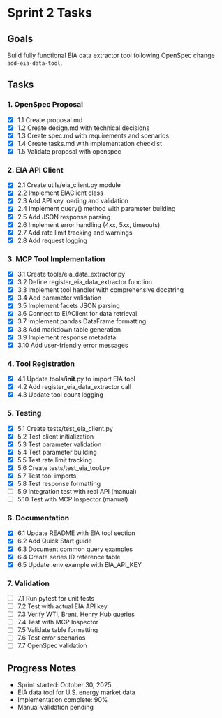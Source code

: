 # Sprint 2 Tasks

## Goals
Build fully functional EIA data extractor tool following OpenSpec change `add-eia-data-tool`.

## Tasks

### 1. OpenSpec Proposal
- [x] 1.1 Create proposal.md
- [x] 1.2 Create design.md with technical decisions
- [x] 1.3 Create spec.md with requirements and scenarios
- [x] 1.4 Create tasks.md with implementation checklist
- [x] 1.5 Validate proposal with openspec

### 2. EIA API Client
- [x] 2.1 Create utils/eia_client.py module
- [x] 2.2 Implement EIAClient class
- [x] 2.3 Add API key loading and validation
- [x] 2.4 Implement query() method with parameter building
- [x] 2.5 Add JSON response parsing
- [x] 2.6 Implement error handling (4xx, 5xx, timeouts)
- [x] 2.7 Add rate limit tracking and warnings
- [x] 2.8 Add request logging

### 3. MCP Tool Implementation
- [x] 3.1 Create tools/eia_data_extractor.py
- [x] 3.2 Define register_eia_data_extractor function
- [x] 3.3 Implement tool handler with comprehensive docstring
- [x] 3.4 Add parameter validation
- [x] 3.5 Implement facets JSON parsing
- [x] 3.6 Connect to EIAClient for data retrieval
- [x] 3.7 Implement pandas DataFrame formatting
- [x] 3.8 Add markdown table generation
- [x] 3.9 Implement response metadata
- [x] 3.10 Add user-friendly error messages

### 4. Tool Registration
- [x] 4.1 Update tools/__init__.py to import EIA tool
- [x] 4.2 Add register_eia_data_extractor call
- [x] 4.3 Update tool count logging

### 5. Testing
- [x] 5.1 Create tests/test_eia_client.py
- [x] 5.2 Test client initialization
- [x] 5.3 Test parameter validation
- [x] 5.4 Test parameter building
- [x] 5.5 Test rate limit tracking
- [x] 5.6 Create tests/test_eia_tool.py
- [x] 5.7 Test tool imports
- [x] 5.8 Test response formatting
- [ ] 5.9 Integration test with real API (manual)
- [ ] 5.10 Test with MCP Inspector (manual)

### 6. Documentation
- [x] 6.1 Update README with EIA tool section
- [x] 6.2 Add Quick Start guide
- [x] 6.3 Document common query examples
- [x] 6.4 Create series ID reference table
- [x] 6.5 Update .env.example with EIA_API_KEY

### 7. Validation
- [ ] 7.1 Run pytest for unit tests
- [ ] 7.2 Test with actual EIA API key
- [ ] 7.3 Verify WTI, Brent, Henry Hub queries
- [ ] 7.4 Test with MCP Inspector
- [ ] 7.5 Validate table formatting
- [ ] 7.6 Test error scenarios
- [ ] 7.7 OpenSpec validation

## Progress Notes
- Sprint started: October 30, 2025
- EIA data tool for U.S. energy market data
- Implementation complete: 90%
- Manual validation pending

